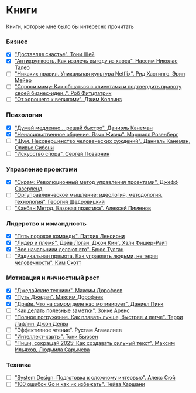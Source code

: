 # Книги
Книги, которые мне было бы интересно прочитать

### Бизнес
- [X] ["Доставляя счастье". Тони Шей](https://www.mann-ivanov-ferber.ru/catalog/product/deliveringhappiness/)
- [X] ["Антихрупкость. Как извлечь выгоду из хаоса". Нассим Николас Талеб](https://www.litres.ru/book/nassim-nikolas-taleb/antihrupkost-kak-izvlech-vygodu-iz-haosa-6564681/)
- [ ] ["Никаких правил. Уникальная культура Netflix". Рид Хастингс, Эрин Мейер](https://www.mann-ivanov-ferber.ru/catalog/product/nikakih-pravil/)
- [ ] ["Спроси маму: Как общаться с клиентами и подтвердить правоту своей бизнес-идеи..". Роб Фитцпатрик](https://www.litres.ru/book/rob-fitcpatrik/sprosi-mamu-kak-obschatsya-s-klientami-i-podtverdit-pravotu-23963007/)
- [ ] ["От хорошего к великому". Джим Коллинз](https://www.mann-ivanov-ferber.ru/catalog/product/good-great/)

### Психология
- [X] ["Думай медленно... решай быстро". Даниэль Канеман](https://www.litres.ru/book/daniel-kaneman/dumay-medlenno-reshay-bystro-6444517/)
- [X] ["Ненасильственное общение. Язык Жизни". Маршалл Розенберг](https://www.litres.ru/book/marshall-rozenberg/nenasilstvennoe-obschenie-yazyk-zhizni-39962476/)
- [ ] ["Шум. Несовершенство человеческих суждений". Даниэль Канеман, Оливье Сибони](https://www.litres.ru/book/daniel-kaneman/shum-nesovershenstvo-chelovecheskih-suzhdeniy-66847643/)
- [ ] ["Искусство спора". Сергей Поварнин](https://www.litres.ru/book/sergey-povarnin/iskusstvo-spora-kak-chitat-knigi-65566776/)

### Управление проектами
- [X] ["Скрам: Революционный метод управления проектами". Джефф Сазерленд](https://www.mann-ivanov-ferber.ru/catalog/product/scrum/)
- [ ] ["Оргуправленческое мышление: идеология, методология, технология". Георгий Щедровицкий](https://www.artlebedev.ru/izdal/orgupravlencheskoe-myshlenie-2018/)
- [ ] ["Канбан Метод. Базовая практика". Алексей Пименов](https://www.litres.ru/book/aleksey-pimenov-32907598/kanban-metod-bazovaya-praktika-70276618/)

### Лидерство и командность
- [X] ["Пять пороков команды". Патрик Ленсиони](https://www.mann-ivanov-ferber.ru/books/biznesroman/arshipfable/)
- [X] ["Лидер и племя". Дэйв Логан, Джон Кинг, Хэли Фишер-Райт](https://www.mann-ivanov-ferber.ru/books/lider-i-plemya/)
- [X] ["Все начальники делают это". Брюс Тулган](https://www.mann-ivanov-ferber.ru/catalog/product/27-problem-menedzhera/)
- [ ] ["Радикальная прямота. Как управлять людьми, не теряя человечности". Ким Скотт](https://www.litres.ru/book/kim-skott/radikalnaya-pryamota-kak-upravlyat-ludmi-ne-teryaya-chelovechnos-50288652)

### Мотивация и личностный рост
- [X] ["Джедайские техники". Максим Дорофеев](https://www.mann-ivanov-ferber.ru/books/dzhedajskie-texniki/)
- [X] ["Путь Джедая". Максим Дорофеев](https://www.mann-ivanov-ferber.ru/catalog/product/put-dzedaia/)
- [X] ["Драйв. Что на самом деле нас мотивирует". Дэниел Пинк](https://alpinabook.ru/catalog/book-drayv/)
- [ ] ["Как делать полезные заметки". Зонке Аренс](https://www.mann-ivanov-ferber.ru/catalog/product/kak-delat-poleznye-zametki/)
- [ ] ["Полное погружение. Как плавать лучше, быстрее и легче". Терри Лафлин, Джон Делвз](https://www.mann-ivanov-ferber.ru/catalog/product/totalimmersion/)
- [ ] "Эффективное чтение". Рустам Агамалиев
- [ ] ["Интеллект-карты". Тони Бьюзен](https://www.mann-ivanov-ferber.ru/catalog/product/intellekt-kartyi/)
- [ ] ["Пиши, сокращай 2025: Как создавать сильный текст". Максим Ильяхов, Людмила Сарычева](https://www.litres.ru/book/maksim-ilyahov/pishi-sokraschay-2025-kak-sozdavat-silnyy-tekst-70193008/)

### Техника
- [ ] ["System Design. Подготовка к сложному интервью". Алекс Сюй](https://www.litres.ru/book/aleks-suy/system-design-podgotovka-k-slozhnomu-intervu-67193183/)
- [ ]  ["100 ошибок Go и как их избежать". Тейва Харшани](https://www.litres.ru/book/teyva-harshani/100-oshibok-go-i-kak-ih-izbezhat-epub-69932935/)
